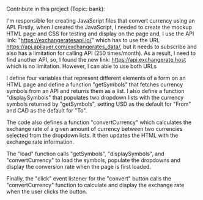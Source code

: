 Contribute in this project (Topic: bank):

I'm responsible for creating JavaScript files that convert currency using an API. 
Firstly, when I created the JavaScript, I needed to create the mockup HTML page and CSS for testing and display on the page
and, I use the API link: "https://exchangeratesapi.io/" which has to use the URL https://api.apilayer.com/exchangerates_data/, but it needs to subscribe and also has a limitation for calling API (250 times/month).
As a result, I need to find another API, so, I found the new link: https://api.exchangerate.host which is no limitation. 
However, I can able to use both URLs

I define four variables that represent different elements of a form on an HTML page and define a function "getSymbols" that fetches currency symbols from an API and returns them as a list. I also define a function "displaySymbols" that populates two dropdown lists with the currency symbols returned by "getSymbols", setting USD as the default for "From" and CAD as the default for "To".

The code also defines a function "convertCurrency" which calculates the exchange rate of a given amount of currency between two currencies selected from the dropdown lists. It then updates the HTML with the exchange rate information.

The "load" function calls "getSymbols", "displaySymbols", and "convertCurrency" to load the symbols, populate the dropdowns and display the conversion rate when the page is first loaded.

Finally, the "click" event listener for the "convert" button calls the "convertCurrency" function to calculate and display the exchange rate when the user clicks the button.


